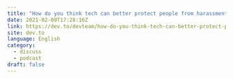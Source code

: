 ```yaml
---
title: "How do you think tech can better protect people from harassment? Answer for the chance to appear on the DevDiscuss podcast!"
date: 2021-02-09T17:28:16Z
link: https://dev.to/devteam/how-do-you-think-tech-can-better-protect-people-from-harassment-answer-for-the-chance-to-appear-on-the-devdiscuss-podcast-1e0k?utm_medium=RSS&utm_source=news.12bit.vn
site: dev.to
language: English
category:
  - discuss
  - podcast
draft: false
---
```

